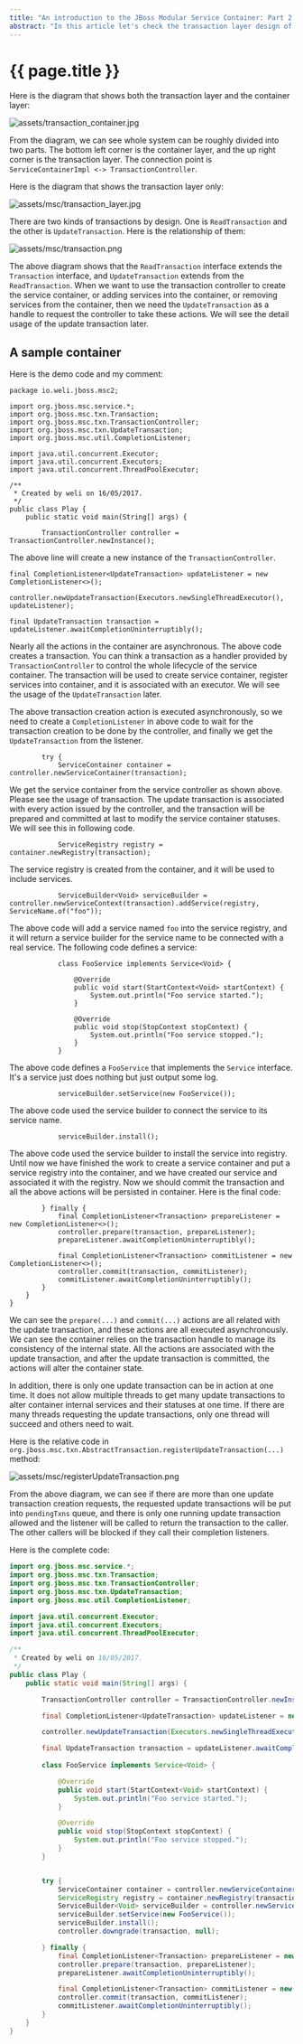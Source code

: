```yaml
---
title: "An introduction to the JBoss Modular Service Container: Part 2 - Transaction layer"
abstract: "In this article let's check the transaction layer design of jboss-msc."
---
```


# {{ page.title }}

Here is the diagram that shows both the transaction layer and the container layer:

![assets/transaction_container.jpg](https://raw.githubusercontent.com/liweinan/blogpicbackup/master/data/msc/transaction_container.jpg)

From the diagram, we can see whole system can be roughly divided into two parts. The bottom left corner is the container layer, and the up right corner is the transaction layer. The connection point is `ServiceContainerImpl <-> TransactionController`.

Here is the diagram that shows the transaction layer only:

![assets/msc/transaction_layer.jpg](https://raw.githubusercontent.com/liweinan/blogpicbackup/master/data/msc/transaction_layer.jpg)

There are two kinds of transactions by design. One is `ReadTransaction` and the other is `UpdateTransaction`. Here is the relationship of them:

![assets/msc/transaction.png](https://raw.githubusercontent.com/liweinan/blogpicbackup/master/data/msc/transaction.png)

The above diagram shows that the `ReadTransaction` interface extends the `Transaction` interface, and `UpdateTransaction` extends from the `ReadTransaction`. When we want to use the transaction controller to create the service container, or adding services into the container, or removing services from the container, then we need the `UpdateTransaction` as a handle to request the controller to take these actions. We will see the detail usage of the update transaction later.

## A sample container

Here is the demo code and my comment:

```
package io.weli.jboss.msc2;

import org.jboss.msc.service.*;
import org.jboss.msc.txn.Transaction;
import org.jboss.msc.txn.TransactionController;
import org.jboss.msc.txn.UpdateTransaction;
import org.jboss.msc.util.CompletionListener;

import java.util.concurrent.Executor;
import java.util.concurrent.Executors;
import java.util.concurrent.ThreadPoolExecutor;

/**
 * Created by weli on 16/05/2017.
 */
public class Play {
    public static void main(String[] args) {

        TransactionController controller = TransactionController.newInstance();
```

The above line will create a new instance of the `TransactionController`.

```
final CompletionListener<UpdateTransaction> updateListener = new CompletionListener<>();

controller.newUpdateTransaction(Executors.newSingleThreadExecutor(), updateListener);

final UpdateTransaction transaction = updateListener.awaitCompletionUninterruptibly();
```

Nearly all the actions in the container are asynchronous. The above code creates a transaction. You can think a transaction as a handler provided by `TransactionController` to control the whole lifecycle of the service container. The transaction will be used to create service container, register services into container, and it is associated with an executor. We will see the usage of the `UpdateTransaction` later.

The above transaction creation action is executed asynchronously, so we need to create a `CompletionListener` in above code to wait for the transaction creation to be done by the controller, and finally we get the `UpdateTransaction` from the listener. 

```
        try {
            ServiceContainer container = controller.newServiceContainer(transaction);
```

We get the service container from the service controller as shown above. Please see the usage of transaction. The update transaction is associated with every action issued by the controller, and the transaction will be prepared and committed at last to modify the service container statuses. We will see this in following code. 

```
            ServiceRegistry registry = container.newRegistry(transaction);
```

The service registry is created from the container, and it will be used to include services.

```
            ServiceBuilder<Void> serviceBuilder = controller.newServiceContext(transaction).addService(registry, ServiceName.of("foo"));
```

The above code will add a service named `foo` into the service registry, and it will return a service builder for the service name to be connected with a real service. The following code defines a service:

```
            class FooService implements Service<Void> {

                @Override
                public void start(StartContext<Void> startContext) {
                    System.out.println("Foo service started.");
                }

                @Override
                public void stop(StopContext stopContext) {
                    System.out.println("Foo service stopped.");
                }
            }
```

The above code defines a `FooService` that implements the `Service` interface. It's a service just does nothing but just output some log.

```
            serviceBuilder.setService(new FooService());
```

The above code used the service builder to connect the service to its service name.

```
            serviceBuilder.install();
```

The above code used the service builder to install the service into registry. Until now we have finished the work to create a service container and put a service registry into the container, and we have created our service and associated it with the registry. Now we should commit the transaction and all the above actions will be persisted in container. Here is the final code:

```
        } finally {
            final CompletionListener<Transaction> prepareListener = new CompletionListener<>();
            controller.prepare(transaction, prepareListener);
            prepareListener.awaitCompletionUninterruptibly();

            final CompletionListener<Transaction> commitListener = new CompletionListener<>();
            controller.commit(transaction, commitListener);
            commitListener.awaitCompletionUninterruptibly();
        }
    }
}
```

We can see the `prepare(...)` and `commit(...)` actions are all related with the update transaction, and these actions are all executed asynchronously. We can see the container relies on the transaction handle to manage its consistency of the internal state. All the actions are associated with the update transaction, and after the update transaction is committed, the actions will alter the container state.

In addition, there is only one update transaction can be in action at one time. It does not allow multiple threads to get many update transactions to alter container internal services and their statuses at one time. If there are many threads requesting the update transactions, only one thread will succeed and others need to wait. 

Here is the relative code in `org.jboss.msc.txn.AbstractTransaction.registerUpdateTransaction(...)` method:

![assets/msc/registerUpdateTransaction.png](https://raw.githubusercontent.com/liweinan/blogpicbackup/master/data/msc/registerUpdateTransaction.png)

From the above diagram, we can see if there are more than one update transaction creation requests, the requested update transactions will be put into `pendingTxns` queue, and there is only one running update transaction allowed and the listener will be called to return the transaction to the caller. The other callers will be blocked if they call their completion listeners.

Here is the complete code:

```java
import org.jboss.msc.service.*;
import org.jboss.msc.txn.Transaction;
import org.jboss.msc.txn.TransactionController;
import org.jboss.msc.txn.UpdateTransaction;
import org.jboss.msc.util.CompletionListener;

import java.util.concurrent.Executor;
import java.util.concurrent.Executors;
import java.util.concurrent.ThreadPoolExecutor;

/**
 * Created by weli on 16/05/2017.
 */
public class Play {
    public static void main(String[] args) {

        TransactionController controller = TransactionController.newInstance();

        final CompletionListener<UpdateTransaction> updateListener = new CompletionListener<>();

        controller.newUpdateTransaction(Executors.newSingleThreadExecutor(), updateListener);

        final UpdateTransaction transaction = updateListener.awaitCompletionUninterruptibly();
        
        class FooService implements Service<Void> {

            @Override
            public void start(StartContext<Void> startContext) {
                System.out.println("Foo service started.");
            }

            @Override
            public void stop(StopContext stopContext) {
                System.out.println("Foo service stopped.");
            }
        }


        try {
            ServiceContainer container = controller.newServiceContainer(transaction);
            ServiceRegistry registry = container.newRegistry(transaction);
            ServiceBuilder<Void> serviceBuilder = controller.newServiceContext(transaction).addService(registry, ServiceName.of("foo"));
            serviceBuilder.setService(new FooService());
            serviceBuilder.install();
            controller.downgrade(transaction, null);

        } finally {
            final CompletionListener<Transaction> prepareListener = new CompletionListener<>();
            controller.prepare(transaction, prepareListener);
            prepareListener.awaitCompletionUninterruptibly();

            final CompletionListener<Transaction> commitListener = new CompletionListener<>();
            controller.commit(transaction, commitListener);
            commitListener.awaitCompletionUninterruptibly();
        }
    }
}
```

